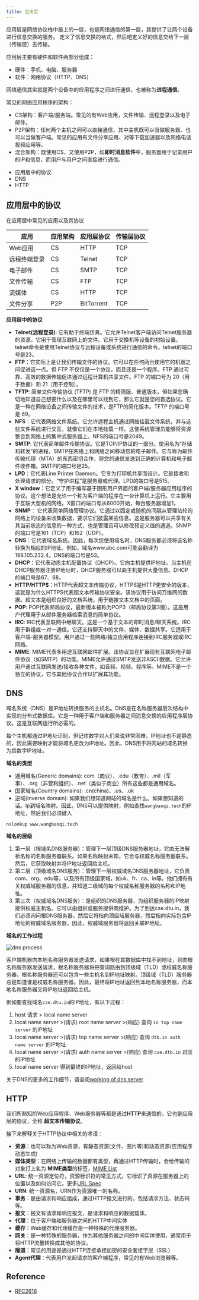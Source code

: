 ```yaml
---
title: 应用层
---
```


<Intro>

应用层是网络协议栈中最上的一层，也是网络通信的第一层，其提供了让两个设备进行信息交换的服务。
定义了信息交换的格式，然后吧定义好的信息交给下一层（传输层）去传输。

</Intro>

应用层主要有硬件和软件两部分组成：
- 硬件：手机、电脑、服务器
- 软件：网络协议（HTTP、DNS）

网络通信其实就是两个设备中的应用程序之间进行通信，也被称为**进程通信**。

常见的网络应用程序的架构：
- CS架构：客户端/服务端。常见的有Web应用，文件传输、远程登录以及电子邮件。
- P2P架构：任何两个主机之间可以直接通信，其中主机既可以当做服务器、也可以当做客户端。常见的应用有文件分享应用、对等下载加速器以及网络电话视频应用等。
- 混合架构：既使用CS，又使用P2P，如**即时消息软件**中，服务器用于记录用户的IP和信息，而用户与用户之间直接进行通信。


<YouWillLearn>

* 应用层中的协议
* DNS
* HTTP

</YouWillLearn>

## 应用层中的协议

在应用层中常见的应用以及其协议

| 应用             |  应用架构       | 应用层协议             |  传输层协议
| -----------      | -----------    | -----------           | -----------
| Web应用          | CS             | HTTP                   | TCP
| 远程终端登录      | CS             | Telnet                 | TCP
| 电子邮件          | CS             | SMTP                   | TCP
| 文件传输          | CS             | FTP                    | TCP
| 流媒体            | CS             | HTTP                    | TCP
| 文件分享          | P2P            | BitTorrent              | TCP

**应用层中的协议**

- **Telnet(远程登录)**: 它有助于终端仿真。它允许Telnet客户端访问Telnet服务器的资源。它用于管理互联网上的文件。它用于交换机等设备的初始设置。telnet命令是使用Telnet协议与远程设备或系统进行通信的命令。telnet的端口号是23。
- **FTP**：它实际上是让我们传输文件的协议。它可以在任何两台使用它的机器之间促进这一点。但 FTP 不仅仅是一个协议，而且还是一个程序。FTP 通过可靠、高效的数据传输促进通过远程计算机共享文件。FTP 的端口号为 20（用于数据）和 21（用于控制）。
- **TFTP**: 简单文件传输协议 (TFTP) 是 FTP 的精简版、普通版本，但如果您确切地知道自己想要什么以及在哪里可以找到它，那么它就是您的首选协议。它是一种在网络设备之间传输文件的技术，是FTP的简化版本。TFTP 的端口号是 69。
- **NFS**：它代表网络文件系统。它允许远程主机通过网络挂载文件系统，并与这些文件系统进行交互，就像它们在本地挂载一样。这使系统管理员能够将资源整合到网络上的集中式服务器上。NFS的端口号是2049。
- **SMTP**: 它代表简单邮件传输协议。它是TCP/IP协议的一部分。使用名为“存储和转发”的进程，SMTP在网络上和网络之间移动您的电子邮件。它与称为邮件传输代理（MTA）的东西密切合作，将您的通信发送到正确的计算机和电子邮件收件箱。SMTP的端口号是25。
- **LPD**：它代表Line Printer Daemon。它专为打印机共享而设计。它是接收和处理请求的部分。“守护进程”是服务器或代理。LPD的端口号是515。
- **X window**：它定义了用于编写基于图形用户界面的客户端/服务器应用程序的协议。这个想法是允许一个称为客户端的程序在一台计算机上运行。它主要用于互联大型机的网络。X窗口的端口号从6000开始，每台服务器增加1。
- **SNMP**： 它代表简单网络管理协议。它通过以固定或随机的间隔从管理站轮询网络上的设备来收集数据，要求它们披露某些信息。这是服务器可以共享有关其当前状态的信息的一种方式，也是管理员可以修改预定义值的通道。SNMP的端口号是161（TCP）和162（UDP）。
- **DNS**：它代表域名系统。因此，每次您使用域名时，DNS服务都必须将该名称转换为相应的IP地址。例如，域名www.abc.com可能会翻译为198.105.232.4。DNS的端口号是53。
- **DHCP**：它代表动态主机配置协议（DHCP）。它向主机提供IP地址。当主机在DHCP服务器注册IP地址时，DHCP服务器可以向主机提供大量信息。DHCP的端口号是67、68。
- **HTTP/HTTPS**：HTTP代表超文本传输协议，HTTPS是HTTP更安全的版本，这就是为什么HTTPS代表超文本传输协议安全。该协议用于访问万维网的数据。超文本是组织良好的文档系统，用于链接文本文档中的页面。
- **POP**: POP代表邮局协议，最新版本被称为POP3（邮局协议第3版）。这是用户代理用于从邮件服务器检索消息的简单协议。
- **IRC**: IRC代表互联网中继聊天。这是一个基于文本的即时消息/聊天系统。IRC用于群组或一对一通信。它还支持聊天中的文件、媒体、数据共享。它适用于客户端-服务器模型。用户通过一些网络/独立应用程序连接到IRC服务器或IRC网络。
- **MIME**: MIME代表多用途互联网邮件扩展。该协议旨在扩展现有互联网电子邮件协议（如SMTP）的功能。MIME允许通过SMTP发送非ASCII数据。它允许用户通过互联网发送/接收各种文件，如音频、视频、程序等。MIME不是一个独立的协议，它与其他协议合作以扩展其功能。

## DNS

<Intro>

域名系统（DNS）是IP地址转换服务的主机名。DNS是在名称服务器层次结构中实现的分布式数据库。它是一种用于客户端和服务器之间消息交换的应用程序层协议。这是互联网运行所必需的。

每个主机都通过IP地址识别，但记住数字对人们来说非常困难，IP地址也不是静态的，因此需要映射才能将域名更改为IP地址。因此，DNS用于将网站的域名转换为其数字IP地址。

</Intro>

**域名的类型**

- 通用域名(Generic domains): com（商业）、.edu（教育）、.mil（军事）、.org（非营利组织）、.net（类似于商业）所有这些都是通用域名。
- 国家域名(Country domains): .cn(china)、.us、.uk
- 逆域(Inverse domain): 如果我们想知道网站的域名是什么。如果想知道的话。Ip到域名映射。因此，DNS可以提供映射，例如查找`wangbaoqi.tech`的IP地址，然后我们必须键入

```shell
nslookup www.wangbaoqi.tech
```

**域名的层级**

1. 第一层（根域名DNS服务器）：管理下一层顶级DNS服务器地址，它由无法解析名称的名称服务器联系。如果名称映射未知，它会与权威名称服务器联系。然后，它获取映射并将IP地址返回给主机。
2. 第二层（顶级域名DNS服务）：管理下一层权威域名DNS服务器地址，它负责com、org、edu等，以及所有顶级国家域，如uk、fr、ca、in等。他们拥有有关权威域服务器的信息，并知道二级域的每个权威名称服务器的名称和IP地址。
3. 第三次（权威域名DNS服务）：是组织的DNS服务器，为组织服务器的IP映射提供权威主机名。它可以由组织或服务提供商维护。为了到达cse.dtu.in，我们必须询问根DNS服务器，然后它将指向顶级域服务器，然后指向实际包含IP地址的权威域名服务器。因此，权威域服务器将返回关联IP地址。

**域名的工作过程**

![dns process](https://media.wangbaoqi.tech/assets/blog/network/applicationLayer/DNS_3.png)

客户端机器向本地名称服务器发送请求，如果根在其数据库中找不到地址，则向根名称服务器发送请求，根名称服务器将把查询路由到顶级域（TLD）或权威名称服务器。根名称服务器还可以包含一些主机名到IP地址映射。顶级域（TLD）服务器总是知道谁是权威名称服务器。因此，最终将IP地址返回到本地名称服务器，而本地名称服务器又将IP地址返回给主机。

例如要查找域名`cse.dtu.in`的IP地址，有以下过程：

1. host 请求 > local name server
2. local name server >(请求) root name server >(响应) 查询 `in top name server` 的IP地址
3. local name server >(请求) top name server >(响应) 查询 `dtb.in auth name server` 的IP地址
4. local name server >(请求) auth name server >(响应) 查询 `cse.dtb.in` 对应的IP地址
5. local name server 得到最终的IP地址，返回给host

关于DNS的更多的工作细节，请查阅[working of dns server](https://www.geeksforgeeks.org/working-of-domain-name-system-dns-server/)


## HTTP

我们所熟知的Web应用程序、Web服务器等都是通过**HTTP**来通信的，它也是应用层的协议，全称 **超文本传输协议**。

接下来解释关于HTTP协议中相关的术语：

- **资源**：也可以称为Web资源，有静态资源(文件、图片等)和动态资源(应用程序动态生成)
- **媒体类型**：在网络上传输的数据都有类型，再通过HTTP传输时，会给传输的对象打上名为 **MIME类型**的标签，[MIME List](https://developer.mozilla.org/en-US/docs/Web/HTTP/Basics_of_HTTP/MIME_types/Common_types)
- **URL**: 统一资源定位符，资源标识符的常见方式，它标识了资源在服务器上的位置以及如何访问它。更多[URL Spec](https://url.spec.whatwg.org/)
- **URN**: 统一资源名，URN作为资源唯一的名称。
- **事务**：是由请求和响应组成，通过HTTP报文进行的，包括请求方法、状态码等。
- **报文**：报文有请求和响应报文，是请求和响应的数据载体。
- **代理**：位于客户端和服务器之间的HTTP中间实体
- **缓存**：Web缓存和代理缓存是一种特殊的代理服务器。
- **网关**：是一种特殊的服务器，作为其他服务器之间的中间实体使用，通常用于将HTTP流量转换成其他的协议。
- **隧道**：常见的用途是通过HTTP连接承接加密的安全套接字层（SSL）
- **Agent代理**：代表用户发起请求的客户端程序，常见的有Web浏览器等。





## Reference

- [RFC2616](https://www.ietf.org/rfc/rfc2616.txt)
